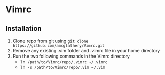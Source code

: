 Vimrc
=======

Installation
------------
1. Clone repo from git using `git clone https://github.com/amcglathery/Vimrc.git`
2. Remove any existing .vim folder and .vimrc file in your home directory
3. Run the two following commands in the Vimrc directory
    * `ln /path/to/Vimrc/repo/.vimrc ~/.vimrc`
    * `ln -s /path/to/Vimrc/repo/.vim ~/.vim`
